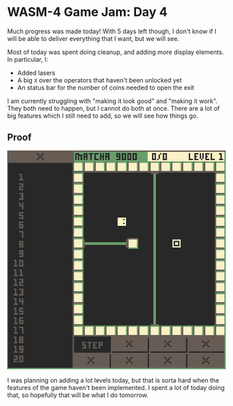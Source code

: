 # WASM-4 Game Jam: Day 4

Much progress was made today! With 5 days left though, I don't know if I will be able
to deliver everything that I want, but we will see.

Most of today was spent doing cleanup, and adding more display elements. In particular, I:

* Added lasers
* A big `X` over the operators that haven't been unlocked yet
* An status bar for the number of coins needed to open the exit

I am currently struggling with "making it look good" and "making it work". They both need
to happen, but I cannot do both at once. There are a lot of big features which I still
need to add, so we will see how things go.

## Proof

<img src="./day-4.png" />


I was planning on adding a lot levels today, but that is sorta hard when the features
of the game haven't been implemented. I spent a lot of today doing that, so hopefully
that will be what I do tomorrow.
